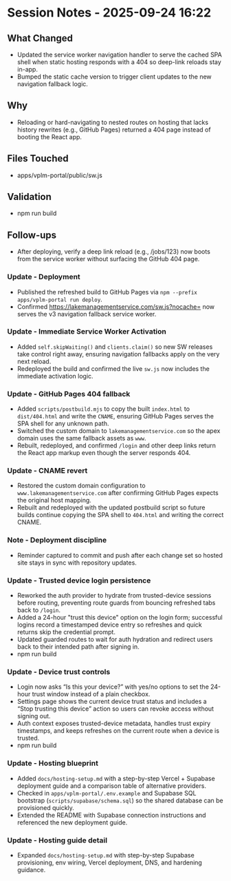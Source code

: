 # Session Notes - 2025-09-24 16:22

## What Changed
- Updated the service worker navigation handler to serve the cached SPA shell when static hosting responds with a 404 so deep-link reloads stay in-app.
- Bumped the static cache version to trigger client updates to the new navigation fallback logic.

## Why
- Reloading or hard-navigating to nested routes on hosting that lacks history rewrites (e.g., GitHub Pages) returned a 404 page instead of booting the React app.

## Files Touched
- apps/vplm-portal/public/sw.js

## Validation
- npm run build

## Follow-ups
- After deploying, verify a deep link reload (e.g., /jobs/123) now boots from the service worker without surfacing the GitHub 404 page.

### Update - Deployment
- Published the refreshed build to GitHub Pages via `npm --prefix apps/vplm-portal run deploy`.
- Confirmed https://lakemanagementservice.com/sw.js?nocache=<timestamp> now serves the v3 navigation fallback service worker.

### Update - Immediate Service Worker Activation
- Added `self.skipWaiting()` and `clients.claim()` so new SW releases take control right away, ensuring navigation fallbacks apply on the very next reload.
- Redeployed the build and confirmed the live `sw.js` now includes the immediate activation logic.

### Update - GitHub Pages 404 fallback
- Added `scripts/postbuild.mjs` to copy the built `index.html` to `dist/404.html` and write the `CNAME`, ensuring GitHub Pages serves the SPA shell for any unknown path.
- Switched the custom domain to `lakemanagementservice.com` so the apex domain uses the same fallback assets as `www`.
- Rebuilt, redeployed, and confirmed `/login` and other deep links return the React app markup even though the server responds 404.

### Update - CNAME revert
- Restored the custom domain configuration to `www.lakemanagementservice.com` after confirming GitHub Pages expects the original host mapping.
- Rebuilt and redeployed with the updated postbuild script so future builds continue copying the SPA shell to `404.html` and writing the correct CNAME.

### Note - Deployment discipline
- Reminder captured to commit and push after each change set so hosted site stays in sync with repository updates.

### Update - Trusted device login persistence
- Reworked the auth provider to hydrate from trusted-device sessions before routing, preventing route guards from bouncing refreshed tabs back to `/login`.
- Added a 24-hour "trust this device" option on the login form; successful logins record a timestamped device entry so refreshes and quick returns skip the credential prompt.
- Updated guarded routes to wait for auth hydration and redirect users back to their intended path after signing in.
- npm run build

### Update - Device trust controls
- Login now asks “Is this your device?” with yes/no options to set the 24-hour trust window instead of a plain checkbox.
- Settings page shows the current device trust status and includes a “Stop trusting this device” action so users can revoke access without signing out.
- Auth context exposes trusted-device metadata, handles trust expiry timestamps, and keeps refreshes on the current route when a device is trusted.
- npm run build

### Update - Hosting blueprint
- Added `docs/hosting-setup.md` with a step-by-step Vercel + Supabase deployment guide and a comparison table of alternative providers.
- Checked in `apps/vplm-portal/.env.example` and Supabase SQL bootstrap (`scripts/supabase/schema.sql`) so the shared database can be provisioned quickly.
- Extended the README with Supabase connection instructions and referenced the new deployment guide.

### Update - Hosting guide detail
- Expanded `docs/hosting-setup.md` with step-by-step Supabase provisioning, env wiring, Vercel deployment, DNS, and hardening guidance.
